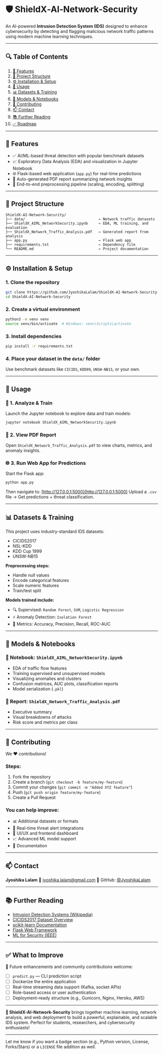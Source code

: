 # 🛡️ ShieldX‑AI‑Network‑Security

An AI-powered **Intrusion Detection System (IDS)** designed to enhance cybersecurity by detecting and flagging malicious network traffic patterns using modern machine learning techniques.

---

## 🔍 Table of Contents

1. [🌟 Features](#-features)
2. [📁 Project Structure](#-project-structure)
3. [⚙️ Installation & Setup](#-installation--setup)
4. [🚀 Usage](#-usage)
5. [📊 Datasets & Training](#-datasets--training)
6. [🧠 Models & Notebooks](#-models--notebooks)
7. [🤝 Contributing](#-contributing)
8. [📫 Contact](#-contact)
9. [📚 Further Reading](#-further-reading)
10. [✅ Roadmap](#-what-to-improve)

---

## 🌟 Features

* ✅ AI/ML-based threat detection with popular benchmark datasets
* 📈 Exploratory Data Analysis (EDA) and visualization in Jupyter Notebook
* 🌐 Flask-based web application (`app.py`) for real-time predictions
* 🧾 Auto-generated PDF report summarizing network insights
* 🔄 End-to-end preprocessing pipeline (scaling, encoding, splitting)

---

## 📁 Project Structure

```plaintext
ShieldX‑AI‑Network‑Security/
├── data/                                  ← Network traffic datasets
├── ShieldX_AIML_NetworkSecurity.ipynb     ← EDA, ML training, and evaluation
├── ShieldX_Network_Traffic_Analysis.pdf   ← Generated report from analysis
├── app.py                                 ← Flask web app
├── requirements.txt                       ← Dependency file
└── README.md                              ← Project documentation
```

---

## ⚙️ Installation & Setup

### 1. Clone the repository

```bash
git clone https://github.com/JyoshikaLalam/ShieldX-AI-Network-Security.git
cd ShieldX-AI-Network-Security
```

### 2. Create a virtual environment

```bash
python3 -m venv venv
source venv/bin/activate  # Windows: venv\Scripts\activate
```

### 3. Install dependencies

```bash
pip install -r requirements.txt
```

### 4. Place your dataset in the `data/` folder

Use benchmark datasets like `CICIDS`, `KDD99`, `UNSW-NB15`, or your own.

---

## 🚀 Usage

### 🧪 1. Analyze & Train

Launch the Jupyter notebook to explore data and train models:

```bash
jupyter notebook ShieldX_AIML_NetworkSecurity.ipynb
```

### 📄 2. View PDF Report

Open `ShieldX_Network_Traffic_Analysis.pdf` to view charts, metrics, and anomaly insights.

### 🌐 3. Run Web App for Predictions

Start the Flask app:

```bash
python app.py
```

Then navigate to: [http://127.0.0.1:5000](http://127.0.0.1:5000)
Upload a `.csv` file → Get predictions + threat classification.

---

## 📊 Datasets & Training

This project uses industry-standard IDS datasets:

* CICIDS2017
* NSL-KDD
* KDD Cup 1999
* UNSW-NB15

**Preprocessing steps:**

* Handle null values
* Encode categorical features
* Scale numeric features
* Train/test split

**Models trained include:**

* 🔍 Supervised: `Random Forest`, `SVM`, `Logistic Regression`
* ⚡ Anomaly Detection: `Isolation Forest`
* 🧪 Metrics: Accuracy, Precision, Recall, ROC-AUC

---

## 🧠 Models & Notebooks

### 📘 Notebook: `ShieldX_AIML_NetworkSecurity.ipynb`

* EDA of traffic flow features
* Training supervised and unsupervised models
* Visualizing anomalies and clusters
* Confusion matrices, AUC plots, classification reports
* Model serialization (`.pkl`)

### 📝 Report: `ShieldX_Network_Traffic_Analysis.pdf`

* Executive summary
* Visual breakdowns of attacks
* Risk score and metrics per class

---

## 🤝 Contributing

We ❤️ contributions!

### Steps:

1. Fork the repository
2. Create a branch (`git checkout -b feature/my-feature`)
3. Commit your changes (`git commit -m "Added XYZ feature"`)
4. Push (`git push origin feature/my-feature`)
5. Create a Pull Request

### You can help improve:

* 📊 Additional datasets or formats
* 🚨 Real-time threat alert integrations
* 🎨 UI/UX and frontend dashboard
* 📈 Advanced ML model support
* 📜 Documentation

---

## 📫 Contact

**Jyoshika Lalam**
📧 [jyoshika.lalam@gmail.com](mailto:jyoshika.lalam@gmail.com)
🔗 GitHub: [@JyoshikaLalam](https://github.com/JyoshikaLalam)

---

## 📚 Further Reading

* [Intrusion Detection Systems (Wikipedia)](https://en.wikipedia.org/wiki/Intrusion_detection_system)
* [CICIDS2017 Dataset Overview](https://www.unb.ca/cic/datasets/ids-2017.html)
* [scikit-learn Documentation](https://scikit-learn.org/stable/)
* [Flask Web Framework](https://flask.palletsprojects.com/)
* [ML for Security (IEEE)](https://ieeexplore.ieee.org/document/)

---

## ✅ What to Improve

📌 Future enhancements and community contributions welcome:

* [ ] `predict.py` — CLI prediction script
* [ ] Dockerize the entire application
* [ ] Real-time streaming data support (Kafka, socket APIs)
* [ ] Role-based access or user authentication
* [ ] Deployment-ready structure (e.g., Gunicorn, Nginx, Heroku, AWS)

---

**🔐 ShieldX-AI-Network-Security** brings together machine learning, network analysis, and web deployment to build a powerful, explainable, and scalable IDS system. Perfect for students, researchers, and cybersecurity enthusiasts!

---

Let me know if you want a badge section (e.g., Python version, License, Forks/Stars) or a `LICENSE` file addition as well.

